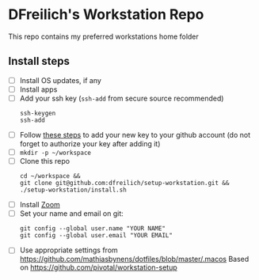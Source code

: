 # DFreilich's Workstation Repo
This repo contains my preferred workstations home folder

## Install steps
* [ ] Install OS updates, if any
* [ ] Install apps
* [ ] Add your ssh key (`ssh-add` from secure source recommended)
    ```shell
    ssh-keygen
    ssh-add
    ```
* [ ] Follow [these steps](https://help.github.com/en/github/authenticating-to-github/adding-a-new-ssh-key-to-your-github-account) to add your new key to your github account (do not forget to authorize your key after adding it)
* [ ] `mkdir -p ~/workspace`
* [ ] Clone this repo 
    ```shell
    cd ~/workspace &&
    git clone git@github.com:dfreilich/setup-workstation.git && 
    ./setup-workstation/install.sh
    ```
* [ ] Install [Zoom](https://zoom.us/client/latest/Zoom.pkg)
* [ ] Set your name and email on git:
    ```shell
    git config --global user.name "YOUR NAME"
    git config --global user.email "YOUR EMAIL"
    ``` 
* [ ] Use appropriate settings from https://github.com/mathiasbynens/dotfiles/blob/master/.macos
Based on https://github.com/pivotal/workstation-setup
